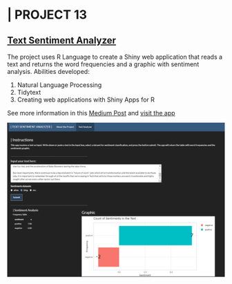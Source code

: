 # | PROJECT 13
## [Text Sentiment Analyzer](https://github.com/gurezende/Sentiment_Analysis_TidyText)

The project uses R Language to create a Shiny web application that reads a text and returns the word frequencies and a graphic with sentiment analysis.
Abilities developed:

 1. Natural Language Processing
 2. Tidytext
 3. Creating web applications with Shiny Apps for R


See more information in this [Medium Post](https://towardsdatascience.com/quick-text-sentiment-analysis-with-r-2cc4f04c35c1?sk=d831b3f61ce406fafc8e54f38057cd1d) and [visit the app](https://gurezende.shinyapps.io/Sentiment_Analysis_App/)

![](/images/Sentiment_Analyzer_Shiny.png)
